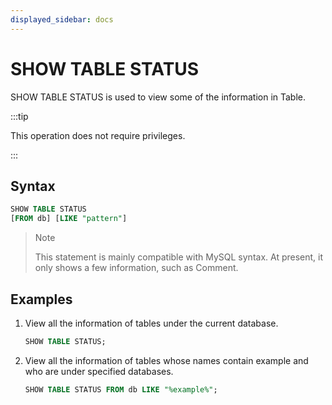 ```yaml
---
displayed_sidebar: docs
---
```


# SHOW TABLE STATUS

SHOW TABLE STATUS is used to view some of the information in Table.

:::tip

This operation does not require privileges.

:::

## Syntax

```sql
SHOW TABLE STATUS
[FROM db] [LIKE "pattern"]
```

> Note
>
> This statement is mainly compatible with MySQL syntax. At present, it only shows a few information, such as Comment.

## Examples

1. View all the information of tables under the current database.

    ```SQL
    SHOW TABLE STATUS;
    ```

2. View all the information of tables whose names contain example and who are under specified databases.

    ```SQL
    SHOW TABLE STATUS FROM db LIKE "%example%";
    ```
